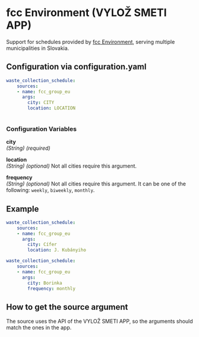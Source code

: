 # fcc Environment (VYLOŽ SMETI APP)

Support for schedules provided by [fcc Environment](https://www.fcc-group.eu/), serving multiple municipalities in Slovakia.

## Configuration via configuration.yaml

```yaml
waste_collection_schedule:
    sources:
    - name: fcc_group_eu
      args:
        city: CITY
        location: LOCATION
        
```

### Configuration Variables

**city**  
*(String) (required)*

**location**  
*(String) (optional)* Not all cities require this argument.

**frequency**  
*(String) (optional)* Not all cities require this argument. It can be one of the following: `weekly`, `biweekly`, `monthly`.

## Example

```yaml
waste_collection_schedule:
    sources:
    - name: fcc_group_eu
      args:
        city: Cífer
        location: J. Kubányiho
```

```yaml
waste_collection_schedule:
    sources:
    - name: fcc_group_eu
      args:
        city: Borinka
        frequency: monthly
```

## How to get the source argument

The source uses the API of the VYLOŽ SMETI APP, so the arguments should match the ones in the app.
